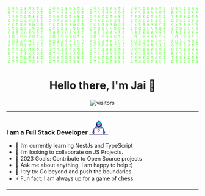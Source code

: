  <img src="./matrix.svg"> 
<p>
  <h1 align="center"><b>Hello there, I'm Jai 👋</b></h1>
</p>

<p align="center">
    <img align="center" alt="visitors" src="https://gpvc.arturio.dev/33j33" />
</p>

<!--
**33j33/33j33** is a ✨ _special_ ✨ repository because its `README.md` (this file) appears on your GitHub profile.
-->

---

### I am a Full Stack Developer  <img width="50px" src="./developer.gif">
- 🌱 I’m currently learning NestJs and TypeScript
- 👯 I’m looking to collaborate on JS Projects. 
- 🥅 2023 Goals: Contribute to Open Source projects
- 💬 Ask me about anything, I am happy to help :)
- 🧗 I try to: Go beyond and push the boundaries.
- ⚡ Fun fact: I am always up for a game of chess.

---

